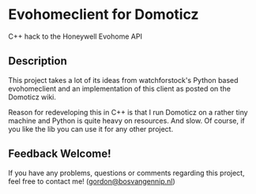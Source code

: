 # Evohomeclient for Domoticz

C++ hack to the Honeywell Evohome API

## Description

This project takes a lot of its ideas from watchforstock's Python based evohomeclient and an implementation of this client as posted on the Domoticz wiki.

Reason for redeveloping this in C++ is that I run Domoticz on a rather tiny machine and Python is quite heavy 
on resources. And slow. Of course, if you like the lib you can use it for any other project.

## Feedback Welcome!

If you have any problems, questions or comments regarding this project, feel free to contact me! (gordon@bosvangennip.nl)

